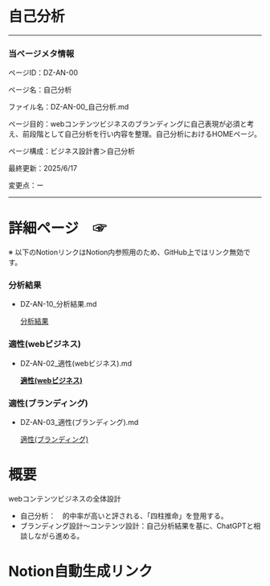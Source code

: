 # 自己分析

---

### 当ページメタ情報

ページID：DZ-AN-00

ページ名：自己分析

ファイル名：DZ-AN-00_自己分析.md

ページ目的：webコンテンツビジネスのブランディングに自己表現が必須と考え、前段階として自己分析を行い内容を整理。自己分析におけるHOMEページ。

ページ構成：ビジネス設計書＞自己分析

最終更新：2025/6/17

変更点：ー

---

# 詳細ページ　☞

※ 以下のNotionリンクはNotion内参照用のため、GitHub上ではリンク無効です。

### 分析結果

- DZ-AN-10_分析結果.md
    
    [分析結果](%E8%87%AA%E5%B7%B1%E5%88%86%E6%9E%90%2020ecd75ce1858067bfd4da7e8bfc52ce/%E5%88%86%E6%9E%90%E7%B5%90%E6%9E%9C%2020ecd75ce1858036b920c69f507e3584.md)
    

### 適性(webビジネス)

- DZ-AN-02_適性(webビジネス).md
    
    [**適性(webビジネス)**](%E8%87%AA%E5%B7%B1%E5%88%86%E6%9E%90%2020ecd75ce1858067bfd4da7e8bfc52ce/%E9%81%A9%E6%80%A7(web%E3%83%92%E3%82%99%E3%82%B7%E3%82%99%E3%83%8D%E3%82%B9)%2020ecd75ce18580e99ff4f8ed7378060f.md)
    

### 適性(ブランディング)

- DZ-AN-03_適性(ブランディング).md
    
    [適性(ブランディング)](%E8%87%AA%E5%B7%B1%E5%88%86%E6%9E%90%2020ecd75ce1858067bfd4da7e8bfc52ce/%E9%81%A9%E6%80%A7(%E3%83%95%E3%82%99%E3%83%A9%E3%83%B3%E3%83%86%E3%82%99%E3%82%A3%E3%83%B3%E3%82%AF%E3%82%99)%2020ecd75ce1858015b65cecdab40472f2.md)
    

# 概要

webコンテンツビジネスの全体設計

- 自己分析：　的中率が高いと評される、「四柱推命」を登用する。
- ブランディング設計～コンテンツ設計：自己分析結果を基に、ChatGPTと相談しながら進める。

# Notion自動生成リンク